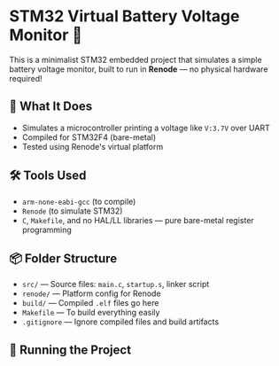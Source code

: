 # STM32 Virtual Battery Voltage Monitor 🔋

This is a minimalist STM32 embedded project that simulates a simple battery voltage monitor, built to run in **Renode** — no physical hardware required!

## 🧠 What It Does

- Simulates a microcontroller printing a voltage like `V:3.7V` over UART
- Compiled for STM32F4 (bare-metal)
- Tested using Renode's virtual platform

## 🛠️ Tools Used

- `arm-none-eabi-gcc` (to compile)
- `Renode` (to simulate STM32)
- `C`, `Makefile`, and no HAL/LL libraries — pure bare-metal register programming

## 📦 Folder Structure

- `src/` — Source files: `main.c`, `startup.s`, linker script
- `renode/` — Platform config for Renode
- `build/` — Compiled `.elf` files go here
- `Makefile` — To build everything easily
- `.gitignore` — Ignore compiled files and build artifacts

## 🚀 Running the Project


